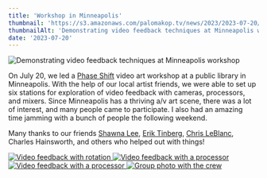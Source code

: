 ```yaml
---
title: 'Workshop in Minneapolis'
thumbnail: 'https://s3.amazonaws.com/palomakop.tv/news/2023/2023-07-20/minneapolis_workshop.jpg'
thumbnailAlt: 'Demonstrating video feedback techniques at Minneapolis workshop'
date: '2023-07-20'
---
```


<img alt="Demonstrating video feedback techniques at Minneapolis workshop" loading="lazy" src="https://s3.amazonaws.com/palomakop.tv/news/2023/2023-07-20/minneapolis_workshop.jpg"/>
<p>
  On July 20, we led a <a href="https://phaseshift.zone" rel="noopener" target="_blank">Phase Shift</a> video art workshop at a public library in Minneapolis. With the help of our local artist friends, we were able to set up six stations for exploration of video feedback with cameras, processors, and mixers. Since Minneapolis has a thriving a/v art scene, there was a lot of interest, and many people came to participate. I also had an amazing time jamming with a bunch of people the following weekend.
  </p>
<p>
  Many thanks to our friends <a href="https://www.instagram.com/iamadot/" rel="noopener" target="_blank">Shawna Lee</a>, <a href="http://eriktinberg.com/" rel="noopener" target="_blank">Erik Tinberg</a>, <a href="https://www.instagram.com/blindprophet/" rel="noopener" target="_blank">Chris LeBlanc</a>, Charles Hainsworth, and others who helped out with things!
  </p>
<div class="photo-grid-2-columns lightbox" id="minneapolis-workshop-lightbox">
<a href="https://s3.amazonaws.com/palomakop.tv/news/2023/2023-07-20/minneapolis_workshop_1_2000px.jpg">
<img alt="Video feedback with rotation" loading="lazy" src="https://s3.amazonaws.com/palomakop.tv/news/2023/2023-07-20/minneapolis_workshop_1_720px.jpg"/>
</a>
<a href="https://s3.amazonaws.com/palomakop.tv/news/2023/2023-07-20/minneapolis_workshop_2_2000px.jpg">
<img alt="Video feedback with a processor" loading="lazy" src="https://s3.amazonaws.com/palomakop.tv/news/2023/2023-07-20/minneapolis_workshop_2_720px.jpg"/>
</a>
<a href="https://s3.amazonaws.com/palomakop.tv/news/2023/2023-07-20/minneapolis_workshop_3_2000px.jpg">
<img alt="Video feedback with a processor" loading="lazy" src="https://s3.amazonaws.com/palomakop.tv/news/2023/2023-07-20/minneapolis_workshop_3_720px.jpg"/>
</a>
<a href="https://s3.amazonaws.com/palomakop.tv/news/2023/2023-07-20/minneapolis_workshop_4_2000px.jpg">
<img alt="Group photo with the crew" loading="lazy" src="https://s3.amazonaws.com/palomakop.tv/news/2023/2023-07-20/minneapolis_workshop_4_720px.jpg"/>
</a>
</div>
<script>
  var minneapolis_workshop_lightbox = new SimpleLightbox({elements: '#minneapolis-workshop-lightbox a'});
  </script>

